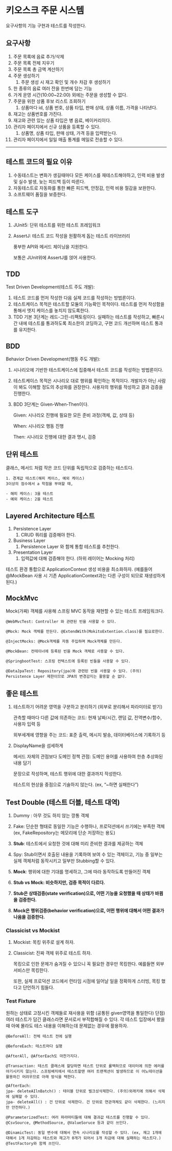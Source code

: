 # 키오스크 주문 시스템
요구사항의 기능 구현과 테스트를 작성한다.

## 요구사항
1. 주문 목록에 음료 추가/삭제
2. 주문 목록 전체 지우기
3. 주문 목록 총 금액 계산하기
4. 주문 생성하기
   1. 주문 생성 시 재고 확인 및 개수 차감 후 생성하기
5. 한 종류의 음료 여러 잔을 한번에 담는 기능
6. 가게 운영 시간(10:00~22:00) 외에는 주문을 생성할 수 없다.
7. 주문을 위한 상품 후보 리스트 조회하기
   1. 상품마다 id, 상품 번호, 상품 타입, 판매 상태, 상품 이름, 가격을 나타낸다.
8. 재고는 상품번호를 가진다.
9. 재고와 관련 있는 상품 타입은 병 음료, 베이커리이다.
10. 관리자 페이지에서 신규 상품을 등록할 수 있다.
    1. 상품명, 상품 타입, 판매 상태, 가격 등을 입력받는다.
11. 관리자 페이지에서 일일 매출 통계를 메일로 전송할 수 있다.


-----
## 테스트 코드의 필요 이유

1. 수동테스트는 변화가 생길때마다 모든 케이스를 재테스트해야하고, 인력 비용 발생 및 실수 발생, 늦는 피드백 등이 따른다.
2. 자동테스트로 자동화를 통한 빠른 피드백, 안정감, 인력 비용 절감을 보완한다.
3. 소프트웨어 품질을 보증한다.

## 테스트 도구

1. JUnit5: 단위 테스트를 위한 테스트 프레임워크
2. AssertJ: 테스트 코드 작성을 원활하게 돕는 테스트 라이브러리

   풍부한 API와 메서드 체이닝을 지원한다.

   보통은 JUnit위에 AssertJ를 얹어 사용한다.


## TDD

Test Driven Development(테스트 주도 개발):

1. 테스트 코드를 먼저 작성한 다음 실제 코드를 작성하는 방법론이다.
2. 테스트케이스 목적은 테스트할 모듈의 기능확인 목적이다. 테스트를 먼저 작성함을 통해서 엣지 케이스를 놓치지 않도록한다.
3. TDD 기본 3단계는 레드-그린-리팩토링이다. 실패하는 테스트를 작성하고, 빠른시간 내에 테스트를 통과하도록 최소한의 코딩하고, 구현 코드 개선하며 테스트 통과를 유지한다.

## BDD

Behavior Driven Development(행동 주도 개발):

1. 시나리오에 기반한 테스트케이스에 집중해서 테스트 코드를 작성하는 방법론이다.
2. 테스트케이스 목적은 시나리오 대로 행위를 확인하는 목적이다. 개발자가 아닌 사람이 봐도 이해할 정도의 추상화를 권장한다. 사용자의 행위를 작성하고 결과 검증을 진행한다.
3. BDD 3단계는 Given-When-Then이다.

   Given: 시나리오 진행에 필요한 모든 준비 과정(객체, 값, 상태 등)

   When: 시나리오 행동 진행

   Then: 시나리오 진행에 대한 결과 명시, 검증


## 단위 테스트

클래스, 메서드 처럼 작은 코드 단위를 독립적으로 검증하는 테스트다.

    1. 경계값 테스트(해피 케이스, 예외 케이스)
    3이상의 점수에서 a 학점을 부여할 때,

    - 해피 케이스: 3을 테스트
    - 예외 케이스: 2을 테스트

## Layered Architecture 테스트

1. Persistence Layer
    1. CRUD 쿼리를 검증해야 한다.
2. Business Layer
    1. Persistence Layer 와 함께 통합 테스트를 추천한다.
3. Presentation Layer
    1. 입력값에 대해 검증해야 한다. (하위 레이어는 Mocking 처리)

테스트 환경 통합으로 ApplicationContext 생성 비용을 최소화하자. (예를들어 @MockBean 사용 시 기존 ApplicationContext과는 다른 구성이 되므로 재생성하게 된다.)

## MockMvc

Mock(가짜) 객체를 사용해 스프링 MVC 동작을 재현할 수 있는 테스트 프레임워크다.

    @WebMvcTest: Controller 와 관련된 빈을 사용할 수 있다.
    
    @Mock: Mock 객체를 만든다. @ExtendWith(MokitoExtention.class)를 필요로한다.
    
    @InjectMocks: @Mock객체를 자동 주입하며 Mock객체를 만든다.
    
    @MockBean: 컨테이너에 등록된 빈을 Mock 객체로 사용할 수 있다.
    
    @SpringbootTest: 스프링 컨텍스트에 등록된 빈들을 사용할 수 있다.
    
    @DataJpaTest: Repository(jpa)와 관련된 빈을 사용할 수 있다. (주의) Persistence Layer 제한이므로 JPA의 변경감지는 활용할 순 없다.

## 좋은 테스트

1. 테스트하기 어려운 영역을 구분하고 분리하기 (외부로 분리해서 파라미터로 받기)

   관측할 때마다 다른 값에 의존하는 코드: 현재 날짜/시간, 랜덤 값, 전역변수/함수, 사용자 입력 등

   외부세계에 영향을 주는 코드: 표준 출력, 메시지 발송, 데이터베이스에 기록하기 등


2. DisplayName을 섬세하게

    메서드 자체의 관점보다 도메인 정책 관점: 도메인 용어를 사용하여 한층 추상화된 내용 담기 

    문장으로 작성하며, 테스트 행위에 대한 결과까지 작성한다.

    테스트의 현상을 중점으로 기술하지 않는다. (ex, “~하면 실패한다”)


## Test Double (테스트 더블, 테스트 대역)

1. Dummy : 아무 것도 하지 않는 깡통 객체

2. Fake: 단순한 형태로 동일한 기능은 수행하나, 프로덕션에서 쓰기에는 부족한 객체 (ex, FakeRepository는 메모리에 단순 저장하는 용도)

3. **Stub**: 테스트에서 요청한 것에 대해 미리 준비한 결과를 제공하는 객체

4. Spy: Stub이면서 호출된 내용을 기록하여 보여 수 있는 객체이고, 기능 중 일부는 실제 객체처럼 동작시키고 일부만 Stubbing할 수 있다.

5. **Mock**: 행위에 대한 기대를 명세하고, 그에 따라 동작하도록 만들어진 객체

6. **Stub vs Mock: 비슷하지만, 검증 목적이 다르다.**

7. **Stub은 상태검증(state verification)으로, 어떤 기능을 요청했을 때 상태가 바뀜을 검증한다.**

8. **Mock은 행위검증(behavior verification)으로, 어떤 행위에 대해서 어떤 결과가 나옴을 검증한다.**


### Classicist vs Mockist

1. Mockist: 목킹 위주로 설계 하자.

2. Classicist: 진짜 객체 위주로 테스트 하자. 
   
   목킹으로 인한 문제가 숨겨질 수 있으니 꼭 필요한 경우만 목킹한다. 예를들면 외부서비스만 목킹한다. 

    또한, 실제 프로덕션 코드에서 런타임 시점에 일어날 일을 정확하게 스터빙, 목킹 했다고 단언하기 힘들다.


### Test Fixture
원하는 상태로 고정시킨 객체들로 재사용을 위함 (공통된 given영역을 통일한다)
단점) 여러 테스트가 담긴 클래스라면 문서로서 부적합해질 수 있다. 각 테스트 입장에서 봤을 때 아예 몰라도 테스 내용을 이해하는데 문제없는 경우에 활용하자.

    @BeforeAll: 전체 테스트 전에 실행
    
    @BeforeEach: 테스트마다 실행
    
    @AfterAll, @AfterEach도 마찬가지다.
    
    @Transaction: 테스트 클래스에 할당하면 테스트 단위로 롤백하므로 데이터에 의한 에러를 야기시키지 않는다. 스프링배치에서 테스트할땐 여러 트랜잭션이 발생하므로 이 어노테이션을 활용하긴 어려우므로 아래 방식을 택한다.
    
    @AfterEach:
    jpa- deleteAIlnBatch() : 테이블 단위로 벌크성삭제한다. (주의)외래키에 의해서 삭제에 실패할 수 있다. 
    jpa- deleteAll() : 건 단위로 삭제한다. 건 단위로 연관객체도 같이 삭제한다. (느리지만 안전하다.)
    
    @ParameterizedTest: 여러 파라마티들에 대해 결과값 테스트를 진행할 수 있다. @CsvSource, @MethodSource, @ValueSoruce 등과 같이 쓰인다.
    
    @DinamicTest: 동일 변수에 대해서 연속 시나리오를 작성할 수 있다. (ex, 재고 1개에 대해서 1개 차감하는 테스트와 재고가 0개가 되어서 1개 차감에 대해 실패하는 테스트다.) @TestFactory와 함께 쓰인다.